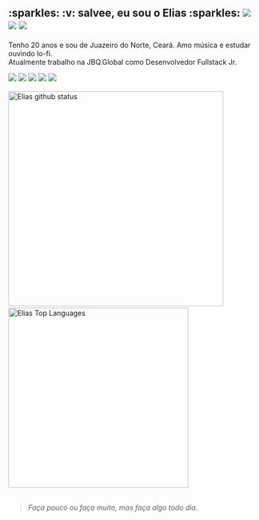 <h2 display="inline">
  :sparkles: :v: salvee, eu sou o Elias :sparkles: 
  <span>
    <a href="https://linkedin.com/in/elias-inacio0"><img src="https://img.icons8.com/color/32/000000/linkedin.png"/></a>
    <a href="https://codepen.io/eliasinacio"><img src="https://img.icons8.com/color/32/ffffff/codepen.png"/></a>
    <a href="https://twitter.com/liaas_js"><img src="https://img.icons8.com/color/32/000000/twitter-squared.png"/></a>
  </span>
</h2>

<p>
  Tenho 20 anos e sou de Juazeiro do Norte, Ceará. Amo música e estudar ouvindo lo-fi. <br>
  Atualmente trabalho na JBQ.Global como Desenvolvedor Fullstack Jr.
</p>

<div>
  <img src="https://img.icons8.com/color/32/000000/javascript.png"/>
  <img src="https://img.icons8.com/color/32/000000/typescript.png"/>
  <img src="https://img.icons8.com/officel/32/000000/react.png"/>
  <img src="https://img.icons8.com/emoji/32/000000/nail-polish-.png"/>
  <img src="https://img.icons8.com/color/32/000000/sass.png"/>
</div>

<br>

<div>
  <img src="https://github-readme-stats.vercel.app/api?username=eliasinacio&count_private=true&show_icons=true&theme=tokyonight" alt="Elias github status" width="430"/>
  &nbsp; &nbsp;
  <img src="https://github-readme-stats.vercel.app/api/top-langs/?username=eliasinacio&layout=compact&theme=tokyonight" alt="Elias Top Languages" width="360"/>
</div>

<br>

<blockquote> <em> Faça pouco ou faça muito, mas faça algo todo dia. </em> </blockquote>
